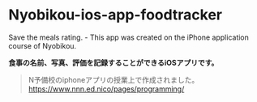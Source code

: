 # Nyobikou-ios-app-foodtracker
Save the meals rating. - This app was created on the iPhone application course of Nyobikou. 

**食事の名前、写真、評価を記録することができるiOSアプリです。**
>N予備校のiphoneアプリの授業上で作成されました。
>https://www.nnn.ed.nico/pages/programming/
